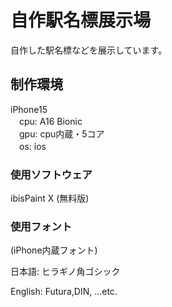 # 自作駅名標展示場

自作した駅名標などを展示しています。

## 制作環境

iPhone15<br>
  　cpu: A16 Bionic<br>
  　gpu: cpu内蔵・5コア<br>
  　os: ios<br>

### 使用ソフトウェア

ibisPaint X (無料版)

### 使用フォント

(iPhone内蔵フォント)

日本語: ヒラギノ角ゴシック

English: Futura,DIN, ...etc.
